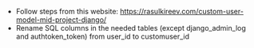
- Follow steps from this website: https://rasulkireev.com/custom-user-model-mid-project-django/
- Rename SQL columns in the needed tables (except django_admin_log and authtoken_token) from user_id to customuser_id